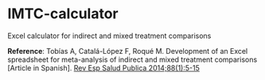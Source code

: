 # IMTC-calculator
Excel calculator for indirect and mixed treatment comparisons

<b>Reference</b>: Tobías A, Catalá-López F, Roqué M. Development of an Excel spreadsheet for meta-analysis of indirect and mixed treatment comparisons [Article in Spanish]. <a href="https://pubmed.ncbi.nlm.nih.gov/24728389/" target="_blank">Rev Esp Salud Publica 2014;88(1):5-15</a>
